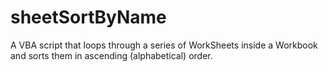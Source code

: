 # sheetSortByName

A VBA script that loops through a series of WorkSheets inside a Workbook and sorts them in ascending (alphabetical) order. 
